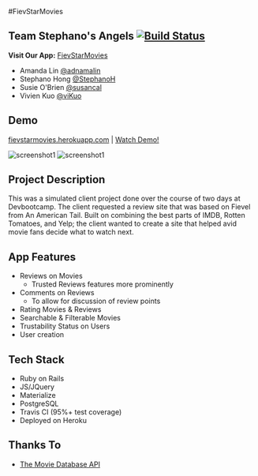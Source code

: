 #FievStarMovies
## Team Stephano's Angels [![Build Status](https://travis-ci.org/StephanoH/FeivStarMovies.svg?branch=master)](https://travis-ci.org/StephanoH/FeivStarMovies)

**Visit Our App:** [FievStarMovies](http://fievstarmovies.herokuapp.com/)

* Amanda Lin [@adnamalin](https://github.com/adnamalin)
* Stephano Hong [@StephanoH](https://github.com/StephanoH)
* Susie O'Brien [@susancal](https://github.com/susancal)
* Vivien Kuo [@viKuo](https://github.com/viKuo)

## Demo
[fievstarmovies.herokuapp.com](fievstarmovies.herokuapp.com) | [Watch Demo!](https://drive.google.com/file/d/0BwhMC8fspCz7dk5NeEtvRlBFVnM/view)

![screenshot1](http://i.imgur.com/vlj8KDd.jpg)
![screenshot1](http://i.imgur.com/1SbLqLf.png)

## Project Description
This was a simulated client project done over the course of two days at Devbootcamp. The client requested a review site that was based on Fievel from An American Tail. Built on combining the best parts of IMDB, Rotten Tomatoes, and Yelp; the client wanted to create a site that helped avid movie fans decide what to watch next. 

## App Features 
* Reviews on Movies
  * Trusted Reviews features more prominently
* Comments on Reviews
  * To allow for discussion of review points  
* Rating Movies & Reviews 
* Searchable & Filterable Movies
* Trustability Status on Users
* User creation

## Tech Stack
* Ruby on Rails
* JS/JQuery
* Materialize 
* PostgreSQL
* Travis CI (95%+ test coverage)
* Deployed on Heroku

## Thanks To
* [The Movie Database API](https://www.themoviedb.org/)
